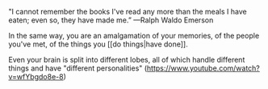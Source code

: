 "I cannot remember the books I've read any more than the meals I have eaten; even so, they have made me.” —Ralph Waldo Emerson

In the same way, you are an amalgamation of your memories, of the people you've met, of the things you [[do things|have done]].

Even your brain is split into different lobes, all of which handle different things and have "different personalities" (https://www.youtube.com/watch?v=wfYbgdo8e-8)
